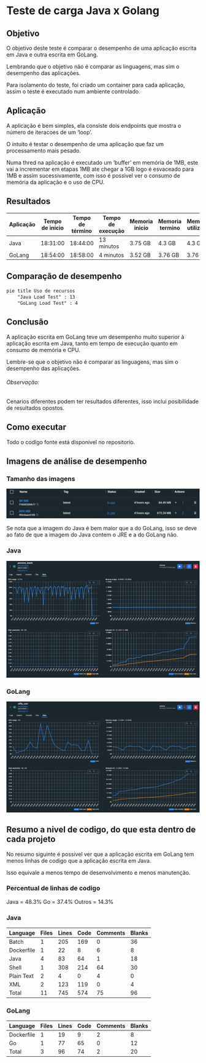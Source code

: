 # Teste de carga Java x Golang

## Objetivo

O objetivo deste teste é comparar o desempenho de uma aplicação escrita em Java e outra escrita em GoLang.

Lembrando que o objetivo não é comparar as linguagens, mas sim o desempenho das aplicações.

Para isolamento do teste, foi criado um container para cada aplicação, assim o teste é executado num ambiente controlado.

## Aplicação

A aplicação é bem simples, ela consiste dois endpoints que mostra o número de iteracoes de um ‘loop’.

O intuito é testar o desempenho de uma aplicação que faz um processamento mais pesado.

Numa thred na aplicação é executado um ‘buffer’ em memória de 1MB, este vai a incrementar em etapas 1MB ate chegar a 1GB logo é esvaceado para 1MB e assim sucessivamente, com isso é possivel ver o consumo de memória da aplicação e o uso de CPU.

## Resultados

| Aplicação | Tempo de início | Tempo de término | Tempo de execução | Memoria inicio| Memoria termino | Memória utilizada | CPU inicio | CPU termino | CPU utilizada |
|-----------|-----------------|------------------|-----------|---------------|-----------------|-------------------|------------|-------------|---------------|
| Java      | 18:31:00        | 18:44:00         | 13 minutos | 3.75 GB       | 4.3 GB          | 4.3 GB            | 98%       | 102%        | 102%          |
| GoLang    | 18:54:00        | 18:58:00         | 4 minutos  | 3.52 GB       | 3.76 GB         | 3.76 GB           | 9.90%     | 19.20%      | 19.20%        |

## Comparação de desempenho

```mermaid
pie title Uso de recursos
    "Java Load Test" : 13
    "GoLang Load Test" : 4
```

## Conclusão

A aplicação escrita em GoLang teve um desempenho muito superior à aplicação escrita em Java, tanto em tempo de execução quanto em consumo de memória e CPU.

Lembre-se que o objetivo não é comparar as linguagens, mas sim o desempenho das aplicações.

###### Observação:

Cenarios diferentes podem ter resultados diferentes, isso inclui posibilidade de resultados opostos.

## Como executar

Todo o codigo fonte está disponivel no repositorio.

## Imagens de análise de desempenho

### Tamanho das imagens

![img.png](img.png)

Se nota que a imagem do Java é bem maior que a do GoLang, isso se deve ao fato de que a imagem do Java contem o JRE e a do GoLang não.

### Java

![Java](Captura%20de%20tela%202023-08-07%20184616.png)

### GoLang

![GoLang](Captura%20de%20tela%202023-08-07%20185854.png)

## Resumo a nivel de codigo, do que esta dentro de cada projeto

No resumo siguinte é possivel ver que a aplicação escrita em GoLang tem menos linhas de codigo que a aplicação escrita em Java.

Isso equivale a menos tempo de desenvolvimento e menos manutenção.

### Percentual de linhas de codigo

Java = 48.3%
Go = 37.4%
Outros = 14.3%

### Java

| Language | Files | Lines | Code | Comments | Blanks |
|----------|-------|-------|------|----------|--------|
| Batch     | 1     | 205     | 169      | 0        | 36     |
| Dockerfile| 1     | 22      | 8        | 6        | 8      |
| Java      | 4     | 83      | 64       | 1        | 18     |
| Shell     | 1     | 308     | 214      | 64       | 30     |
| Plain Text| 2     | 4       | 0        | 4        | 0      |
| XML       | 2     | 123     | 119      | 0        | 4      |
| Total     | 11    | 745     | 574      | 75       | 96    |

### GoLang

| Language | Files | Lines | Code | Comments | Blanks |
|----------|-------|-------|------|----------|--------|
| Dockerfile| 1     | 19      | 9        | 2        | 8      |
| Go       | 1     | 77      | 65       | 0        | 12     |
| Total    | 3     | 96      | 74       | 2        | 20     |

